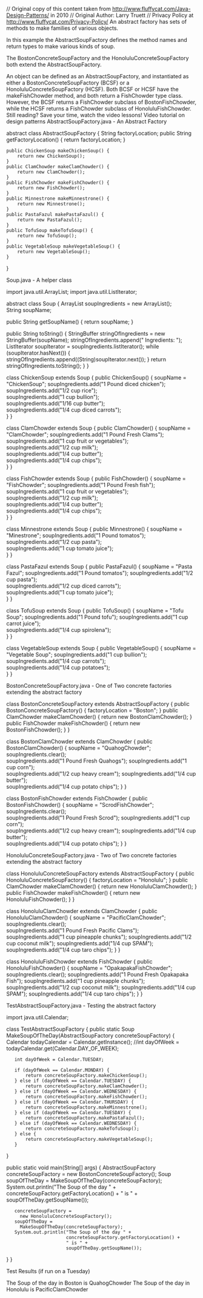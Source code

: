 // Original copy of this content taken from http://www.fluffycat.com/Java-Design-Patterns/ in 2010
// Original Author: Larry Truett
// Privacy Policy at http://www.fluffycat.com/Privacy-Policy/
An abstract factory has sets of methods to make families of various objects.

In this example the AbstractSoupFactory defines the method names and return types to make various kinds of soup.

The BostonConcreteSoupFactory and the HonoluluConcreteSoupFactory both extend the AbstractSoupFactory.

An object can be defined as an AbstractSoupFactory, and instantiated as either a BostonConcreteSoupFactory (BCSF) or a HonoluluConcreteSoupFactory (HCSF). Both BCSF or HCSF have the makeFishChowder method, and both return a FishChowder type class. However, the BCSF returns a FishChowder subclass of BostonFishChowder, while the HCSF returns a FishChowder subclass of HonoluluFishChowder.
Still reading? Save your time, watch the video lessons!
Video tutorial on design patterns
AbstractSoupFactory.java - An Abstract Factory

abstract class AbstractSoupFactory {
    String factoryLocation;
    public String getFactoryLocation() {
        return factoryLocation;
    }
    
    public ChickenSoup makeChickenSoup() {
        return new ChickenSoup();
    }
    public ClamChowder makeClamChowder() {
        return new ClamChowder();
    }
    public FishChowder makeFishChowder() {
        return new FishChowder();
    }     
    public Minnestrone makeMinnestrone() {
        return new Minnestrone();
    }
    public PastaFazul makePastaFazul() {
        return new PastaFazul();
    }
    public TofuSoup makeTofuSoup() {
        return new TofuSoup();
    }
    public VegetableSoup makeVegetableSoup() {
        return new VegetableSoup();
    }
}

Soup.java - A helper class

import java.util.ArrayList;
import java.util.ListIterator;

abstract class Soup 
{
   ArrayList soupIngredients = new ArrayList();    
   String soupName;
   
   public String getSoupName()
   {
       return soupName;
   }
   
   public String toString()
   {
        StringBuffer stringOfIngredients = new StringBuffer(soupName);
        stringOfIngredients.append(" Ingredients: ");
        ListIterator soupIterator = soupIngredients.listIterator();
        while (soupIterator.hasNext())
        {
            stringOfIngredients.append((String)soupIterator.next());
        }
        return stringOfIngredients.toString();
   }
}        

class ChickenSoup extends Soup
{
    public ChickenSoup() 
    {
        soupName = "ChickenSoup";
        soupIngredients.add("1 Pound diced chicken");
        soupIngredients.add("1/2 cup rice");    
        soupIngredients.add("1 cup bullion");      
        soupIngredients.add("1/16 cup butter");    
        soupIngredients.add("1/4 cup diced carrots");          
    }
}   

class ClamChowder extends Soup
{
    public ClamChowder() 
    {
        soupName = "ClamChowder";
        soupIngredients.add("1 Pound Fresh Clams");
        soupIngredients.add("1 cup fruit or vegetables");    
        soupIngredients.add("1/2 cup milk");      
        soupIngredients.add("1/4 cup butter");    
        soupIngredients.add("1/4 cup chips");          
    }
}

class FishChowder extends Soup
{
    public FishChowder() 
    {
        soupName = "FishChowder";
        soupIngredients.add("1 Pound Fresh fish");
        soupIngredients.add("1 cup fruit or vegetables");    
        soupIngredients.add("1/2 cup milk");      
        soupIngredients.add("1/4 cup butter");    
        soupIngredients.add("1/4 cup chips");          
    }
}

class Minnestrone extends Soup
{
    public Minnestrone() 
    {
        soupName = "Minestrone";
        soupIngredients.add("1 Pound tomatos");
        soupIngredients.add("1/2 cup pasta");    
        soupIngredients.add("1 cup tomato juice");             
    }
}

class PastaFazul extends Soup
{
    public PastaFazul() 
    {
        soupName = "Pasta Fazul";
        soupIngredients.add("1 Pound tomatos");
        soupIngredients.add("1/2 cup pasta");    
        soupIngredients.add("1/2 cup diced carrots");          
        soupIngredients.add("1 cup tomato juice");             
    }
}

class TofuSoup extends Soup
{
    public TofuSoup() 
    {
        soupName = "Tofu Soup";
        soupIngredients.add("1 Pound tofu");
        soupIngredients.add("1 cup carrot juice");    
        soupIngredients.add("1/4 cup spirolena");         
    }
}

class VegetableSoup extends Soup
{
    public VegetableSoup() 
    {
        soupName = "Vegetable Soup";
        soupIngredients.add("1 cup bullion");    
        soupIngredients.add("1/4 cup carrots");         
        soupIngredients.add("1/4 cup potatoes");         
    }
}


BostonConcreteSoupFactory.java - One of Two concrete factories extending the abstract factory

class BostonConcreteSoupFactory extends AbstractSoupFactory {
    public BostonConcreteSoupFactory() {
        factoryLocation = "Boston";
    }
    public ClamChowder makeClamChowder() {
        return new BostonClamChowder();
    }
    public FishChowder makeFishChowder() {
        return new BostonFishChowder();
    }
}

class BostonClamChowder extends ClamChowder {
    public BostonClamChowder() {
        soupName = "QuahogChowder";
        soupIngredients.clear();        
        soupIngredients.add("1 Pound Fresh Quahogs");
        soupIngredients.add("1 cup corn");    
        soupIngredients.add("1/2 cup heavy cream");
        soupIngredients.add("1/4 cup butter");    
        soupIngredients.add("1/4 cup potato chips");
    }
}

class BostonFishChowder extends FishChowder {
    public BostonFishChowder() {
        soupName = "ScrodFishChowder";
        soupIngredients.clear();        
        soupIngredients.add("1 Pound Fresh Scrod");
        soupIngredients.add("1 cup corn");    
        soupIngredients.add("1/2 cup heavy cream");
        soupIngredients.add("1/4 cup butter");    
        soupIngredients.add("1/4 cup potato chips");
    }
}

HonoluluConcreteSoupFactory.java - Two of Two concrete factories extending the abstract factory

class HonoluluConcreteSoupFactory extends AbstractSoupFactory {
    public HonoluluConcreteSoupFactory() {
        factoryLocation = "Honolulu";
    }
    public ClamChowder makeClamChowder() {
       return new HonoluluClamChowder();
    }
    public FishChowder makeFishChowder() {
       return new HonoluluFishChowder();
    }
}

class HonoluluClamChowder extends ClamChowder {
    public HonoluluClamChowder() {
        soupName = "PacificClamChowder";
        soupIngredients.clear();        
        soupIngredients.add("1 Pound Fresh Pacific Clams");
        soupIngredients.add("1 cup pineapple chunks");
        soupIngredients.add("1/2 cup coconut milk");
        soupIngredients.add("1/4 cup SPAM");
        soupIngredients.add("1/4 cup taro chips");
    }
}

class HonoluluFishChowder extends FishChowder {
    public HonoluluFishChowder() {
        soupName = "OpakapakaFishChowder";
        soupIngredients.clear();
        soupIngredients.add("1 Pound Fresh Opakapaka Fish");
        soupIngredients.add("1 cup pineapple chunks");
        soupIngredients.add("1/2 cup coconut milk");
        soupIngredients.add("1/4 cup SPAM");
        soupIngredients.add("1/4 cup taro chips");
    }
}

TestAbstractSoupFactory.java - Testing the abstract factory

import java.util.Calendar;

class TestAbstractSoupFactory { 
   public static Soup MakeSoupOfTheDay(AbstractSoupFactory 
                                       concreteSoupFactory)
   { 
       Calendar todayCalendar = Calendar.getInstance();
       //int dayOfWeek = todayCalendar.get(Calendar.DAY_OF_WEEK);
       
       int dayOfWeek = Calendar.TUESDAY;
       
       if (dayOfWeek == Calendar.MONDAY) {
           return concreteSoupFactory.makeChickenSoup();
       } else if (dayOfWeek == Calendar.TUESDAY) {
           return concreteSoupFactory.makeClamChowder();
       } else if (dayOfWeek == Calendar.WEDNESDAY) {
           return concreteSoupFactory.makeFishChowder();
       } else if (dayOfWeek == Calendar.THURSDAY) {
           return concreteSoupFactory.makeMinnestrone();
       } else if (dayOfWeek == Calendar.TUESDAY) {
           return concreteSoupFactory.makePastaFazul();
       } else if (dayOfWeek == Calendar.WEDNESDAY) {
           return concreteSoupFactory.makeTofuSoup();
       } else {
           return concreteSoupFactory.makeVegetableSoup();
       }
   }        

   public static void main(String[] args) 
   {
       AbstractSoupFactory concreteSoupFactory = 
         new BostonConcreteSoupFactory();
       Soup soupOfTheDay = 
         MakeSoupOfTheDay(concreteSoupFactory);
       System.out.println("The Soup of the day " + 
                          concreteSoupFactory.getFactoryLocation() + 
                          " is " + 
                          soupOfTheDay.getSoupName());
 
       concreteSoupFactory = 
         new HonoluluConcreteSoupFactory();
       soupOfTheDay = 
         MakeSoupOfTheDay(concreteSoupFactory);
       System.out.println("The Soup of the day " + 
                          concreteSoupFactory.getFactoryLocation() + 
                          " is " + 
                          soupOfTheDay.getSoupName());
   }
}      

Test Results (if run on a Tuesday)

The Soup of the day in Boston is QuahogChowder
The Soup of the day in Honolulu is PacificClamChowder


















